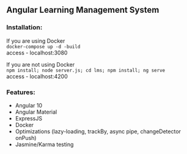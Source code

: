 ## Angular Learning Management System

### Installation:
If you are using Docker  
```docker-compose up -d -build```  
access - localhost:3080  

If you are not using Docker  
```npm install; node server.js; cd lms; npm install; ng serve```  
access - localhost:4200  

### Features:

- Angular 10
- Angular Material
- ExpressJS
- Docker
- Optimizations (lazy-loading, trackBy, async pipe, changeDetector onPush)
- Jasmine/Karma testing
